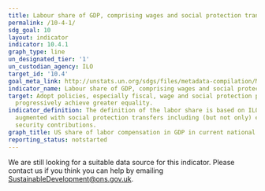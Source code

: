 ```yaml
---
title: Labour share of GDP, comprising wages and social protection transfers
permalink: /10-4-1/
sdg_goal: 10
layout: indicator
indicator: 10.4.1
graph_type: line
un_designated_tier: '1'
un_custodian_agency: ILO
target_id: '10.4'
goal_meta_link: http://unstats.un.org/sdgs/files/metadata-compilation/Metadata-Goal-10.pdf
indicator_name: Labour share of GDP, comprising wages and social protection transfers
target: Adopt policies, especially fiscal, wage and social protection policies, and
  progressively achieve greater equality.
indicator_definition: The definition of the labor share is based on ILO (2014a) and
  augmented with social protection transfers including (but not only) employers' social
  security contributions.
graph_title: US share of labor compensation in GDP in current national prices
reporting_status: notstarted
---
```


We are still looking for a suitable data source for this indicator. Please contact us if you think you can help by emailing <a href="mailto:SustainableDevelopment@ons.gov.uk">SustainableDevelopment@ons.gov.uk</a>.


